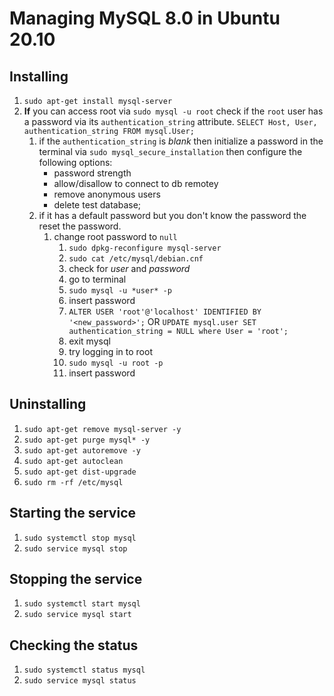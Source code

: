 # Managing MySQL 8.0 in Ubuntu 20.10

## Installing
1. `sudo apt-get install mysql-server`
2. **If** you can access root via `sudo mysql -u root` check if the `root` user has a password via its `authentication_string` attribute. `SELECT Host, User, authentication_string FROM mysql.User;`
   1. if the `authentication_string` is *blank* then initialize a password in the terminal via `sudo mysql_secure_installation` then configure the following options:
      - password strength
      - allow/disallow to connect to db remotey
      - remove anonymous users
      - delete test database;
   2. if it has a default password but you don't know the password the reset the password.
      1. change root password to `null`
         1. `sudo dpkg-reconfigure mysql-server`
         2. `sudo cat /etc/mysql/debian.cnf`
         3. check for *user* and *password*
         4. go to terminal
         5. `sudo mysql -u *user* -p`
         6. insert password
         7. `ALTER USER 'root'@'localhost' IDENTIFIED BY '<new_password>';` OR `UPDATE mysql.user SET authentication_string = NULL where User = 'root';`
         8. exit mysql
         9. try logging in to root
         10. `sudo mysql -u root -p`
         11. insert password

## Uninstalling
1. `sudo apt-get remove mysql-server -y`
2. `sudo apt-get purge mysql* -y`
3. `sudo apt-get autoremove -y`
4. `sudo apt-get autoclean`
5. `sudo apt-get dist-upgrade`
6. `sudo rm -rf /etc/mysql`

## Starting the service
1. `sudo systemctl stop mysql`
2. `sudo service mysql stop`

## Stopping the service
1. `sudo systemctl start mysql`
2. `sudo service mysql start`

## Checking the status
1. `sudo systemctl status mysql`
2. `sudo service mysql status`